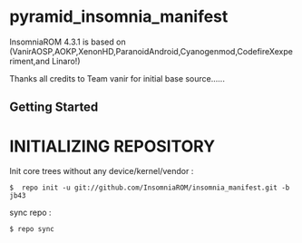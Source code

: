 pyramid_insomnia_manifest
=================

InsomniaROM 4.3.1 is based on (VanirAOSP,AOKP,XenonHD,ParanoidAndroid,Cyanogenmod,CodefireXexperiment,and Linaro!)


Thanks all credits to Team vanir for initial base source......

Getting Started
---------------

INITIALIZING REPOSITORY
=======================

Init core trees without any device/kernel/vendor :

    $  repo init -u git://github.com/InsomniaROM/insomnia_manifest.git -b jb43




sync repo :

    $ repo sync

















    
    


